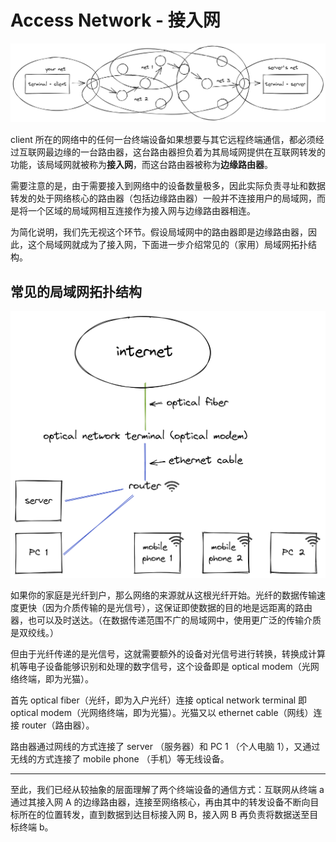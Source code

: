 # Access Network - 接入网

![202206231118send-request-3x](Access%20Network%20-%20%E6%8E%A5%E5%85%A5%E7%BD%91.assets/202206231118send-request-3x.png)

client 所在的网络中的任何一台终端设备如果想要与其它远程终端通信，都必须经过互联网最边缘的一台路由器，这台路由器担负着为其局域网提供在互联网转发的功能，该局域网就被称为**接入网**，而这台路由器被称为**边缘路由器**。

需要注意的是，由于需要接入到网络中的设备数量极多，因此实际负责寻址和数据转发的处于网络核心的路由器（包括边缘路由器）一般并不连接用户的局域网，而是将一个区域的局域网相互连接作为接入网与边缘路由器相连。

为简化说明，我们先无视这个环节。假设局域网中的路由器即是边缘路由器，因此，这个局域网就成为了接入网，下面进一步介绍常见的（家用）局域网拓扑结构。

## 常见的局域网拓扑结构

![home-network-structure-3x.excalidraw](Access%20Network%20-%20%E6%8E%A5%E5%85%A5%E7%BD%91.assets/home-network-structure-3x.excalidraw.png)

如果你的家庭是光纤到户，那么网络的来源就从这根光纤开始。光纤的数据传输速度更快（因为介质传输的是光信号），这保证即使数据的目的地是远距离的路由器，也可以及时送达。（在数据传递范围不广的局域网中，使用更广泛的传输介质是双绞线。）

但由于光纤传递的是光信号，这就需要额外的设备对光信号进行转换，转换成计算机等电子设备能够识别和处理的数字信号，这个设备即是 optical modem（光网络终端，即为光猫）。

首先 optical fiber（光纤，即为入户光纤）连接 optical network terminal 即 optical modem（光网络终端，即为光猫）。光猫又以 ethernet cable（网线）连接 router（路由器）。

路由器通过网线的方式连接了 server （服务器）和 PC 1 （个人电脑 1），又通过无线的方式连接了 mobile phone （手机）等无线设备。

-----

至此，我们已经从较抽象的层面理解了两个终端设备的通信方式：互联网从终端 a 通过其接入网 A 的边缘路由器，连接至网络核心，再由其中的转发设备不断向目标所在的位置转发，直到数据到达目标接入网 B，接入网 B 再负责将数据送至目标终端 b。